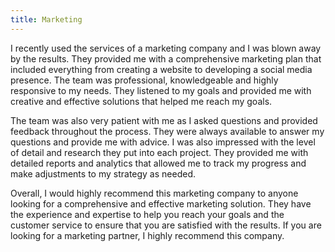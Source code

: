 ```yaml
---
title: Marketing
---
```


I recently used the services of a marketing company and I was blown away by the results. They provided me with a comprehensive marketing plan that included everything from creating a website to developing a social media presence. The team was professional, knowledgeable and highly responsive to my needs. They listened to my goals and provided me with creative and effective solutions that helped me reach my goals.

The team was also very patient with me as I asked questions and provided feedback throughout the process. They were always available to answer my questions and provide me with advice. I was also impressed with the level of detail and research they put into each project. They provided me with detailed reports and analytics that allowed me to track my progress and make adjustments to my strategy as needed.

Overall, I would highly recommend this marketing company to anyone looking for a comprehensive and effective marketing solution. They have the experience and expertise to help you reach your goals and the customer service to ensure that you are satisfied with the results. If you are looking for a marketing partner, I highly recommend this company.